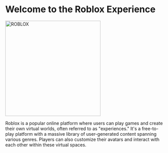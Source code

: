 <!DOCTYPE html>
<html>
    <head>
    </head>
  <body>
    <h1>Welcome to the Roblox Experience</h1>
    <img src="Downloads/441956341_467120135721265_5238019923992610767_n (1).jpg" alt="ROBLOX" width="300" />
    <p>Roblox is a popular online platform where users can play games and create their own virtual worlds, often referred to as "experiences." 
       It's a free-to-play platform with a massive library of user-generated content spanning various genres.
       Players can also customize their avatars and interact with each other within these virtual spaces.</p>
  </body>
</html>
